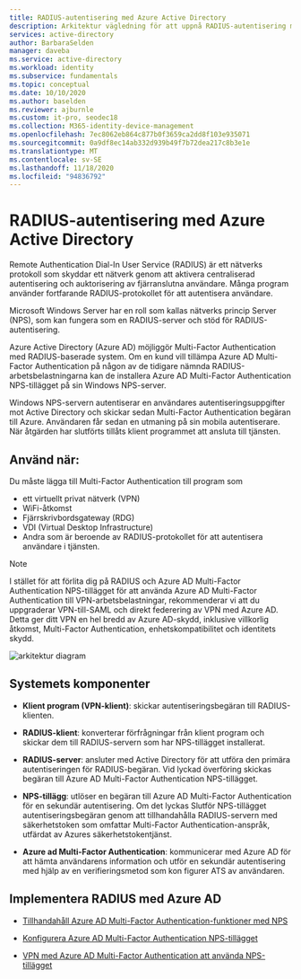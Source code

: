 ```yaml
---
title: RADIUS-autentisering med Azure Active Directory
description: Arkitektur vägledning för att uppnå RADIUS-autentisering med Azure Active Directory.
services: active-directory
author: BarbaraSelden
manager: daveba
ms.service: active-directory
ms.workload: identity
ms.subservice: fundamentals
ms.topic: conceptual
ms.date: 10/10/2020
ms.author: baselden
ms.reviewer: ajburnle
ms.custom: it-pro, seodec18
ms.collection: M365-identity-device-management
ms.openlocfilehash: 7ec8062eb864c877b0f3659ca2dd8f103e935071
ms.sourcegitcommit: 0a9df8ec14ab332d939b49f7b72dea217c8b3e1e
ms.translationtype: MT
ms.contentlocale: sv-SE
ms.lasthandoff: 11/18/2020
ms.locfileid: "94836792"
---
```

# <a name="radius-authentication-with-azure-active-directory"></a>RADIUS-autentisering med Azure Active Directory

Remote Authentication Dial-In User Service (RADIUS) är ett nätverks protokoll som skyddar ett nätverk genom att aktivera centraliserad autentisering och auktorisering av fjärranslutna användare. Många program använder fortfarande RADIUS-protokollet för att autentisera användare.

Microsoft Windows Server har en roll som kallas nätverks princip Server (NPS), som kan fungera som en RADIUS-server och stöd för RADIUS-autentisering.

Azure Active Directory (Azure AD) möjliggör Multi-Factor Authentication med RADIUS-baserade system. Om en kund vill tillämpa Azure AD Multi-Factor Authentication på någon av de tidigare nämnda RADIUS-arbetsbelastningarna kan de installera Azure AD Multi-Factor Authentication NPS-tillägget på sin Windows NPS-server. 

Windows NPS-servern autentiserar en användares autentiseringsuppgifter mot Active Directory och skickar sedan Multi-Factor Authentication begäran till Azure. Användaren får sedan en utmaning på sin mobila autentiserare. När åtgärden har slutförts tillåts klient programmet att ansluta till tjänsten. 

## <a name="use-when"></a>Använd när: 

Du måste lägga till Multi-Factor Authentication till program som
* ett virtuellt privat nätverk (VPN)
* WiFi-åtkomst
* Fjärrskrivbordsgateway (RDG)
* VDI (Virtual Desktop Infrastructure)
* Andra som är beroende av RADIUS-protokollet för att autentisera användare i tjänsten. 

> [!NOTE]
> I stället för att förlita dig på RADIUS och Azure AD Multi-Factor Authentication NPS-tillägget för att använda Azure AD Multi-Factor Authentication till VPN-arbetsbelastningar, rekommenderar vi att du uppgraderar VPN-till-SAML och direkt federering av VPN med Azure AD. Detta ger ditt VPN en hel bredd av Azure AD-skydd, inklusive villkorlig åtkomst, Multi-Factor Authentication, enhetskompatibilitet och identitets skydd.

![arkitektur diagram](./media/authentication-patterns/radius-auth.png)


## <a name="components-of-the-system"></a>Systemets komponenter 

* **Klient program (VPN-klient)**: skickar autentiseringsbegäran till RADIUS-klienten.

* **RADIUS-klient**: konverterar förfrågningar från klient program och skickar dem till RADIUS-servern som har NPS-tillägget installerat.

* **RADIUS-server**: ansluter med Active Directory för att utföra den primära autentiseringen för RADIUS-begäran. Vid lyckad överföring skickas begäran till Azure AD Multi-Factor Authentication NPS-tillägget.

* **NPS-tillägg**: utlöser en begäran till Azure AD Multi-Factor Authentication för en sekundär autentisering. Om det lyckas Slutför NPS-tillägget autentiseringsbegäran genom att tillhandahålla RADIUS-servern med säkerhetstoken som omfattar Multi-Factor Authentication-anspråk, utfärdat av Azures säkerhetstokentjänst.

* **Azure ad Multi-Factor Authentication**: kommunicerar med Azure AD för att hämta användarens information och utför en sekundär autentisering med hjälp av en verifieringsmetod som kon figurer ATS av användaren.

## <a name="implement-radius-with-azure-ad"></a>Implementera RADIUS med Azure AD 

* [Tillhandahåll Azure AD Multi-Factor Authentication-funktioner med NPS](https://docs.microsoft.com/azure/active-directory/authentication/howto-mfa-nps-extension) 

* [Konfigurera Azure AD Multi-Factor Authentication NPS-tillägget](https://docs.microsoft.com/azure/active-directory/authentication/howto-mfa-nps-extension-advanced) 

* [VPN med Azure AD Multi-Factor Authentication att använda NPS-tillägget](https://docs.microsoft.com/azure/active-directory/authentication/howto-mfa-nps-extension-vpn) 

  
‎ 

 
